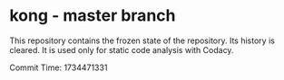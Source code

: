 # kong - master branch

This repository contains the frozen state of the repository.
Its history is cleared. It is used only for static code
analysis with Codacy.

Commit Time: 1734471331